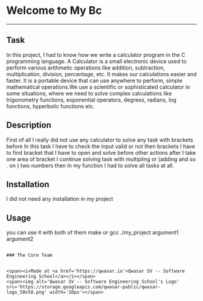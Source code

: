# Welcome to My Bc
***

## Task

In this project, I had to know how we write a calculator program in the C programming language.
A Calculator is a small electronic device used to perform various arithmetic operations like addition,
 subtraction, multiplication, division, percentage, etc.
It makes our calculations easier and faster. It is a portable device that can use anywhere to perform,
simple mathematical operations.We use a scientific or sophisticated calculator in some situations,
where we need to solve complex calculations like trigonometry functions, exponential operators,
degrees, radians, log functions, hyperbolic functions etc.

## Description

First of all I really did not use any calculator to solve any task with brackets before
In this task I have to check the input valid or not then brackets
I have to find bracket that I have to open and solve before other actions after I take one area of bracket
I continue solving task with multipling or (adding and so . on ) two numbers
then In my function I had to solve all tasks at all.

## Installation

I did not need any installation in my project

## Usage

you can use it with both of them make or gcc
./my_project argument1 argument2
```

### The Core Team


<span><i>Made at <a href='https://qwasar.io'>Qwasar SV -- Software Engineering School</a></i></span>
<span><img alt='Qwasar SV -- Software Engineering School's Logo' src='https://storage.googleapis.com/qwasar-public/qwasar-logo_50x50.png' width='20px'></span>
